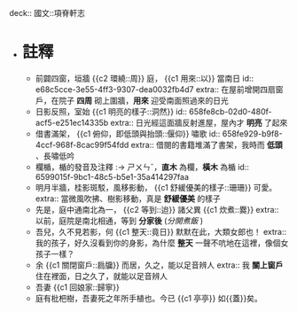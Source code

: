 deck:: 國文::項脊軒志

- # 註釋
	- 前闢四窗，垣牆 {{c2 環繞::周}} 庭， {{c1 用來::以}} 當南日
	  id:: e68c5cce-3e55-4ff3-9307-dea0032fb4d7
	  extra:: 在屋前增開四扇窗戶，在院子 **四周** 砌上圍牆，**用來** 迎受南面照過來的日光
	- 日影反照，室始 {{c1 明亮的樣子::洞然}}
	  id:: 658fe8cb-02d0-480f-acf5-e251ec14335b
	  extra:: 日光經這面牆反射進屋，屋內才 **明亮** 了起來
	- 借書滿架， {{c1 俯仰，即低頭與抬頭::偃仰}} 嘯歌
	  id:: 658fe929-b9f8-4ccf-968f-8cac99f54fdd
	  extra:: 借閱的書籍堆滿了書架，我時而 **低頭** 、長嘯低吟
	- 欄楯，楯的發音及注釋 :-> ㄕㄨㄣˇ，**直木** 為欄，**橫木** 為楯
	  id:: 6599015f-9bc1-48c5-b5e1-35a414297faa
	- 明月半牆，桂影斑駁，風移影動， {{c1 舒緩優美的樣子::珊珊}} 可愛。
	  extra:: 當微風吹拂、樹影移動，真是 **舒緩優美** 的樣子
	- 先是，庭中通南北為一， {{c2 等到::迨}} 諸父異 {{c1 炊煮::爨}}
	  extra:: 以前，庭院是南北相通，等到 **分家後** (*分開煮飯* )
	- 吾兒，久不見若影，何 {{c1 整天::竟日}} 默默在此，大類女郎也！
	  extra:: 我的孩子，好久沒看到你的身影，為什麼 **整天** 一聲不吭地在這裡，像個女孩子一樣？
	- 余 {{c1 關閉窗戶::扃牖}} 而居，久之，能以足音辨人
	  extra:: 我 **關上窗戶** 住在裡面，日之久了，就能以足音辨人
	- 吾妻 {{c1 回娘家::歸寧}}
	- 庭有枇杷樹，吾妻死之年所手植也。今已 {{c1 亭亭}} 如{{蓋}}矣。
